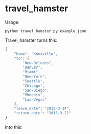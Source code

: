 # travel_hamster

Usage:

    python travel_hamster.py example.json

Travel_hamster turns this:

```javascript
{
	"home": "Knoxville",
	"to": [
		"New-Orleans",
		"Denver",
		"Miami",
		"New-York",
		"Seattle",
		"Chicago",
		"San-Diego",
		"Phoenix",
		"Las-Vegas"
	],
	"leave_date": "2015-3-14",
	"return_date": "2015-3-22"
}
```

into this:
